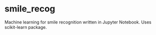 # smile_recog
Machine learning for smile recognition written in Jupyter Notebook. Uses scikit-learn package.
